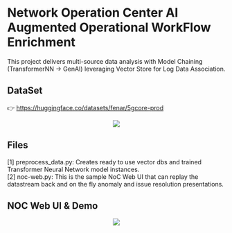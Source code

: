 
# Network Operation Center AI Augmented Operational WorkFlow Enrichment 
This project delivers multi-source data analysis with Model Chaining (TransformerNN -> GenAI) leveraging Vector Store for Log Data Association. 

## DataSet
👉 https://huggingface.co/datasets/fenar/5gcore-prod
<div align="center">
    <img src="https://raw.githubusercontent.com/tme-osx/TME-AIX/refs/heads/main/5gprod/data/data.png"/>
</div>

## Files
[1] preprocess_data.py: Creates ready to use vector dbs and trained Transformer Neural Network model instances. <br>
[2] noc-web.py: This is the sample NoC Web UI that can replay the datastream back and on the fly anomaly and issue resolution presentations. <br>


## NOC Web UI & Demo
<div align="center">
    <img src="https://raw.githubusercontent.com/tme-osx/TME-AIX/refs/heads/main/5gprod/dev/data2/webui2.png"/>
</div>